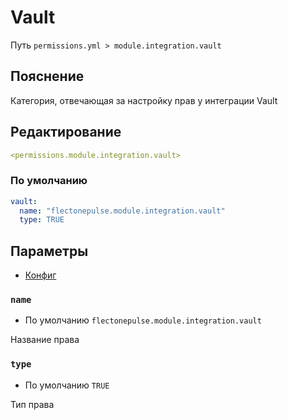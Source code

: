 # Vault
Путь `permissions.yml > module.integration.vault`

## Пояснение
Категория, отвечающая за настройку прав у интеграции Vault

## Редактирование
```yaml
<permissions.module.integration.vault>
```

### По умолчанию
```yaml
vault:
  name: "flectonepulse.module.integration.vault"
  type: TRUE
```

## Параметры

- [Конфиг](/en/config/module/integration/vault/)

### `name`
- По умолчанию `flectonepulse.module.integration.vault`

Название права

### `type`
- По умолчанию `TRUE`

Тип права

<!--@include: @/en/parts/permission.md-->


